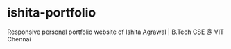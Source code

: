 # ishita-portfolio
Responsive personal portfolio website of Ishita Agrawal | B.Tech CSE @ VIT Chennai
